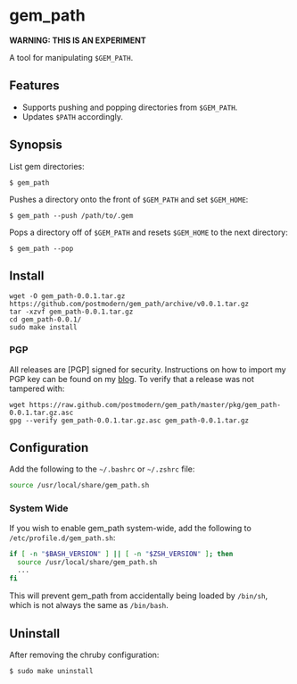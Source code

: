 # gem_path

**WARNING: THIS IS AN EXPERIMENT**

A tool for manipulating `$GEM_PATH`.

## Features

* Supports pushing and popping directories from `$GEM_PATH`.
* Updates `$PATH` accordingly.

## Synopsis

List gem directories:

    $ gem_path

Pushes a directory onto the front of `$GEM_PATH` and set `$GEM_HOME`:

    $ gem_path --push /path/to/.gem

Pops a directory off of `$GEM_PATH` and resets `$GEM_HOME` to the next
directory:

    $ gem_path --pop

## Install

    wget -O gem_path-0.0.1.tar.gz https://github.com/postmodern/gem_path/archive/v0.0.1.tar.gz
    tar -xzvf gem_path-0.0.1.tar.gz
    cd gem_path-0.0.1/
    sudo make install

### PGP

All releases are [PGP] signed for security. Instructions on how to import my
PGP key can be found on my [blog][1]. To verify that a release was not tampered 
with:

    wget https://raw.github.com/postmodern/gem_path/master/pkg/gem_path-0.0.1.tar.gz.asc
    gpg --verify gem_path-0.0.1.tar.gz.asc gem_path-0.0.1.tar.gz

## Configuration

Add the following to the `~/.bashrc` or `~/.zshrc` file:

``` bash
source /usr/local/share/gem_path.sh
```

### System Wide

If you wish to enable gem_path system-wide, add the following to
`/etc/profile.d/gem_path.sh`:

``` bash
if [ -n "$BASH_VERSION" ] || [ -n "$ZSH_VERSION" ]; then
  source /usr/local/share/gem_path.sh
  ...
fi
```

This will prevent gem_path from accidentally being loaded by `/bin/sh`, which
is not always the same as `/bin/bash`.

## Uninstall

After removing the chruby configuration:

    $ sudo make uninstall

[1]: http://postmodern.github.com/contact.html#pgp

